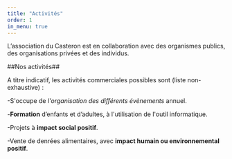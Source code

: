 ```yaml
---
title: "Activités"
order: 1
in_menu: true
---
```

L’association du Casteron est en collaboration avec des organismes publics, des organisations privées et des individus.

##Nos activités##

A titre indicatif, les activités commerciales possibles sont (liste non-exhaustive) :

-S'occupe de *l'organisation des différents évènements* annuel.

-**Formation** d’enfants et d’adultes, à l'utilisation de l'outil informatique.

-Projets à **impact social positif**.

-Vente de denrées alimentaires, avec **impact humain ou environnemental positif**. 